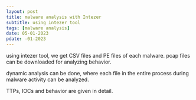 ```yaml
---
layout: post
title: malware analysis with Intezer
subtitle: using intezer tool
tags: [malware analysis]
date: 05-01-2023
pdate: -01-2023
---
```

using intezer tool, we get CSV files and PE files of each malware. pcap files can be downloaded for analyzing behavior.

dynamic analysis can be done, where each file in the entire process during malware activity can be analyzed.

TTPs, IOCs and behavior are given in detail.